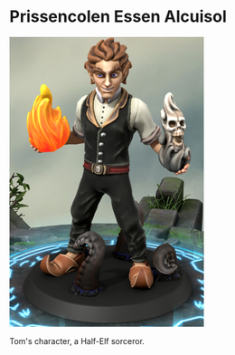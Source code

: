 # Prissencolen Essen Alcuisol

![Prissencolen](../../img/prissencolen.png)

Tom's character, a Half-Elf sorceror.
